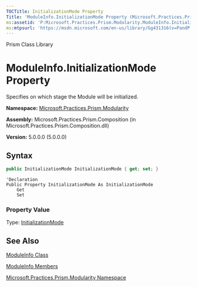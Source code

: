 ```yaml
---
TOCTitle: InitializationMode Property
Title: 'ModuleInfo.InitializationMode Property (Microsoft.Practices.Prism.Modularity)'
ms:assetid: 'P:Microsoft.Practices.Prism.Modularity.ModuleInfo.InitializationMode'
ms:mtpsurl: 'https://msdn.microsoft.com/en-us/library/Gg431316(v=PandP.50)'
---
```


Prism Class Library

# ModuleInfo.InitializationMode Property

Specifies on which stage the Module will be initialized.

**Namespace:** [Microsoft.Practices.Prism.Modularity](https://msdn.microsoft.com/en-us/library/microsoft.practices.prism.modularity(v=pandp.50))

**Assembly:** Microsoft.Practices.Prism.Composition (in Microsoft.Practices.Prism.Composition.dll)

**Version:** 5.0.0.0 (5.0.0.0)

## Syntax

```C#
public InitializationMode InitializationMode { get; set; }
```

```VB
'Declaration
Public Property InitializationMode As InitializationMode
	Get
	Set
```

### Property Value

Type: [InitializationMode](https://msdn.microsoft.com/en-us/library/microsoft.practices.prism.modularity.initializationmode(v=pandp.50))

## See Also

[ModuleInfo Class](https://msdn.microsoft.com/en-us/library/microsoft.practices.prism.modularity.moduleinfo(v=pandp.50))

[ModuleInfo Members](https://msdn.microsoft.com/en-us/library/microsoft.practices.prism.modularity.moduleinfo_members(v=pandp.50))

[Microsoft.Practices.Prism.Modularity Namespace](https://msdn.microsoft.com/en-us/library/microsoft.practices.prism.modularity(v=pandp.50))
